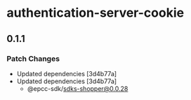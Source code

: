 # authentication-server-cookie

## 0.1.1

### Patch Changes

- Updated dependencies [3d4b77a]
- Updated dependencies [3d4b77a]
  - @epcc-sdk/sdks-shopper@0.0.28
